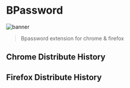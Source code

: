 # BPassword

![banner](https://lanui.github.io/BPassword/blob/main/docs/assets/icons/bpass_git_logo.jpg)

 > Bpassword extension for chrome &amp; firefox

## Chrome Distribute History


## Firefox Distribute History

